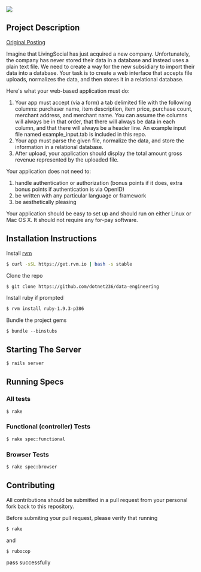<a href='https://travis-ci.org/dotnet236/data-engineering'>
  <img src='https://api.travis-ci.org/dotnet236/data-engineering.png' />
</a>

## Project Description
[Original Posting](https://github.com/lschallenges/data-engineering)

Imagine that LivingSocial has just acquired a new company.  Unfortunately, the company has never stored their data in a database and instead uses a plain text file.  We need to create a way for the new subsidiary to import their data into a database.  Your task is to create a web interface that accepts file uploads, normalizes the data, and then stores it in a relational database.

Here's what your web-based application must do:

1. Your app must accept (via a form) a tab delimited file with the following columns: purchaser name, item description, item price, purchase count, merchant address, and merchant name.  You can assume the columns will always be in that order, that there will always be data in each column, and that there will always be a header line.  An example input file named example_input.tab is included in this repo.
1. Your app must parse the given file, normalize the data, and store the information in a relational database.
1. After upload, your application should display the total amount gross revenue represented by the uploaded file.

Your application does not need to:

1. handle authentication or authorization (bonus points if it does, extra bonus points if authentication is via OpenID)
1. be written with any particular language or framework
1. be aesthetically pleasing

Your application should be easy to set up and should run on either Linux or Mac OS X.  It should not require any for-pay software.

## Installation Instructions

Install [rvm](https://rvm.io/)
```bash
$ curl -sSL https://get.rvm.io | bash -s stable
```

Clone the repo
```bash
$ git clone https://github.com/dotnet236/data-engineering
```

Install ruby if prompted
```bash
$ rvm install ruby-1.9.3-p386
```

Bundle the project gems
```
$ bundle --binstubs
```

## Starting The Server

```bash
$ rails server
```

## Running Specs
### All tests
```bash
$ rake
```
### Functional (controller) Tests
```bash
$ rake spec:functional
```
### Browser Tests
```bash
$ rake spec:browser
```

## Contributing
All contributions should be submitted in a pull request from your
personal fork back to this repository.

Before submiting your pull request, please verify that running
```bash
$ rake
```
and
```bash
$ rubocop
```
pass successfully
